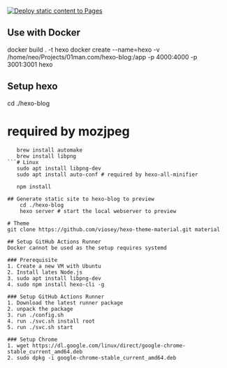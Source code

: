 [![Deploy static content to Pages](https://github.com/neoalienson/01man.com/actions/workflows/pages/pages-build-deployment/badge.svg)](https://github.com/neoalienson/01man.com/actions/workflows/pages/pages-build-deployment)

## Use with Docker
docker build . -t hexo
docker create --name=hexo -v /home/neo/Projects/01man.com/hexo-blog:/app -p 4000:4000 -p 3001:3001 hexo

## Setup hexo
   cd ./hexo-blog
   # required by mozjpeg
```# Mac
   brew install automake
   brew install libpng
```# Linux
   sudo apt install libpng-dev 
   sudo apt install auto-conf # required by hexo-all-minifier

   npm install

## Generate static site to hexo-blog to preview
    cd ./hexo-blog
    hexo server # start the local webserver to preview

# Theme
git clone https://github.com/viosey/hexo-theme-material.git material

## Setup GitHub Actions Runner
Docker cannot be used as the setup requires systemd

### Prerequisite
1. Create a new VM with Ubuntu
2. Install lates Node.js
3. sudo apt install libpng-dev
4. sudo npm install hexo-cli -g

### Setup GitHub Actions Runner
1. Download the latest runner package
2. unpack the package
3. run ./config.sh
4. run ./svc.sh install root
5. run ./svc.sh start

### Setup Chrome
1. wget https://dl.google.com/linux/direct/google-chrome-stable_current_amd64.deb
2. sudo dpkg -i google-chrome-stable_current_amd64.deb
